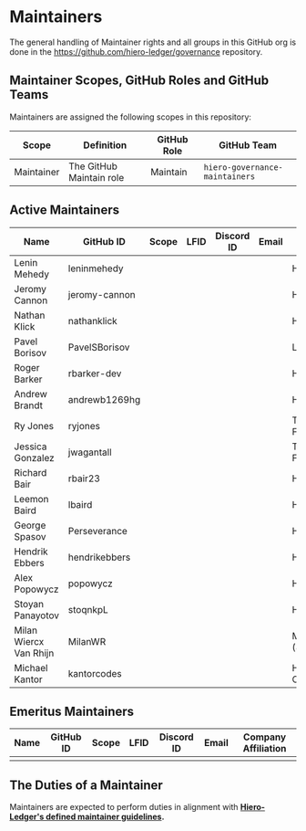 # Maintainers

The general handling of Maintainer rights and all groups in this GitHub org is done in the https://github.com/hiero-ledger/governance repository.

## Maintainer Scopes, GitHub Roles and GitHub Teams

Maintainers are assigned the following scopes in this repository:

| Scope      | Definition               | GitHub Role | GitHub Team                        |
| ---------- | ------------------------ | ----------- | ---------------------------------- |
| Maintainer | The GitHub Maintain role | Maintain    | `hiero-governance-maintainers` |

## Active Maintainers

| Name                   | GitHub ID     | Scope | LFID | Discord ID | Email | Company Affiliation  |
|----------------------- | ------------- | ----- | ---- | ---------- | ----- | -------------------- |
| Lenin Mehedy           | leninmehedy   |       |      |            |       | Hashgraph            |
| Jeromy Cannon          | jeromy-cannon |       |      |            |       | Hashgraph            |
| Nathan Klick           | nathanklick   |       |      |            |       | Hashgraph            |
| Pavel Borisov          | PavelSBorisov |       |      |            |       | LimeChain            |
| Roger Barker           | rbarker-dev   |       |      |            |       | Hashgraph            |
| Andrew Brandt          | andrewb1269hg |       |      |            |       | Hashgraph            |
| Ry Jones               | ryjones       |       |      |            |       | The Linux Foundation |
| Jessica Gonzalez       | jwagantall    |       |      |            |       | The Linux Foundation |
| Richard Bair           | rbair23       |       |      |            |       | Hashgraph            |
| Leemon Baird           | lbaird        |       |      |            |       | Hashgraph            |
| George Spasov          | Perseverance  |       |      |            |       | Hashgraph            |
| Hendrik Ebbers         | hendrikebbers |       |      |            |       | Hashgraph            |
| Alex Popowycz          | popowycz      |       |      |            |       | Hashgraph            |
| Stoyan Panayotov       | stoqnkpL      |       |      |            |       | Hashgraph            |
| Milan Wiercx Van Rhijn | MilanWR       |       |      |            |       | MilanWR.com (8BEES)  |
| Michael Kantor         | kantorcodes   |       |      |            |       | Hashgraph Online     |


## Emeritus Maintainers

| Name | GitHub ID | Scope | LFID | Discord ID | Email | Company Affiliation |
|----- | --------- | ----- | ---- | ---------- | ----- | ------------------- |
|      |           |       |      |            |       |                     |

## The Duties of a Maintainer

Maintainers are expected to perform duties in alignment with **[Hiero-Ledger's defined maintainer guidelines](https://github.com/hiero-ledger/governance/blob/main/roles-and-groups.md#maintainers).**
